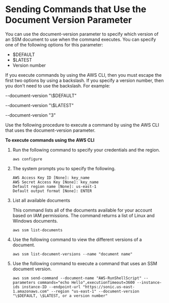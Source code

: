# Sending Commands that Use the Document Version Parameter<a name="run-command-version"></a>

You can use the document\-version parameter to specify which version of an SSM document to use when the command executes\. You can specify one of the following options for this parameter:
+ $DEFAULT
+ $LATEST
+ Version number

If you execute commands by using the AWS CLI, then you must escape the first two options by using a backslash\. If you specify a version number, then you don't need to use the backslash\. For example:

\-\-document\-version "\\$DEFAULT"

\-\-document\-version "\\$LATEST"

\-\-document\-version "3"

Use the following procedure to execute a command by using the AWS CLI that uses the document\-version parameter\. 

**To execute commands using the AWS CLI**

1. Run the following command to specify your credentials and the region\.

   ```
   aws configure
   ```

1. The system prompts you to specify the following\.

   ```
   AWS Access Key ID [None]: key_name
   AWS Secret Access Key [None]: key_name
   Default region name [None]: us-east-1
   Default output format [None]: ENTER
   ```

1. List all available documents

   This command lists all of the documents available for your account based on IAM permissions\. The command returns a list of Linux and Windows documents\.

   ```
   aws ssm list-documents
   ```

1. Use the following command to view the different versions of a document\.

   ```
   aws ssm list-document-versions --name "document name"
   ```

1. Use the following command to execute a command that uses an SSM document version\.

   ```
   aws ssm send-command --document-name "AWS-RunShellScript" --parameters commands="echo Hello",executionTimeout=3600 --instance-ids instance-ID --endpoint-url "https://sonic.us-east-1.amazonaws.com" --region "us-east-1" --document-version "\$DEFAULT, \$LATEST, or a version number"
   ```